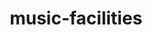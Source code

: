 ---
schema: default
title: music-facilities
organization: ''
notes: locations of gla listed music facilities
resources:
  - name: music-facilities list
    url: >-
      https://maps.london.gov.uk/gla/rest/services/apps/music_facilities_service_verified/MapServer/0/query?where=verified+%3D+1+AND+X+IS+NOT+NULL+AND+Y+IS+NOT+NULL&geometryType=esriGeometryEnvelope&spatialRel=esriSpatialRelIntersects&returnGeometry=true&geometryPrecision=2&outSR=EPSG%3A4326&f=geojson
    format: geojson
  - name: music-facilities list
    url: >-
      https://maps.london.gov.uk/geoserver/gis/ows?service=WFS&version=1.0.0&request=GetFeature&typeName=gis:culture_music&maxFeatures=5000&outputFormat=application%2Fcsv&srsName=EPSG:4326&CQL_FILTER=verified=1
    format: csv
license: 'https://www.nationalarchives.gov.uk/doc/open-government-licence/version/3/'
category:
  - Culture
maintainer: ''
maintainer_email: ''
---